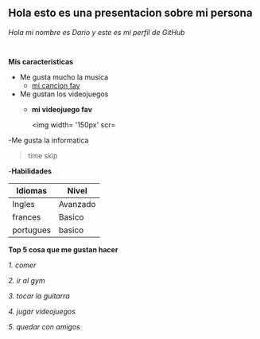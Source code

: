 ## Hola esto es una presentacion sobre mi persona

*Hola mi nombre es Dario y este es mi perfil de GitHub*
```python



```
**Mis caracteristicas**

- Me gusta mucho la musica 
  - [mi cancion fav](https://youtu.be/UPqDWj-RxV8?si=xYblGFLQgUVykd13)
- Me gustan los videojuegos
  - **mi videojuego fav**

    <img width= '150px' scr= 






-Me gusta la informatica

> time skip

-**Habilidades**

| Idiomas   |   Nivel  |
| --------- | -------- |
| Ingles    | Avanzado |
| frances   |   Basico | 
| portugues | basico   |

**Top 5 cosa que me gustan hacer**

 *1. comer*
 
 *2. ir al gym*
 
 *3. tocar la guitarra*
 
 *4. jugar videojuegos*

 *5. quedar con amigos*

























































  
